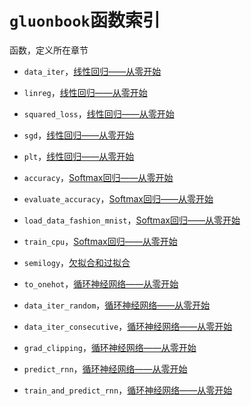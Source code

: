 # `gluonbook`函数索引


函数，定义所在章节

* `data_iter`，[线性回归——从零开始](../chapter_supervised-learning/linear-regression-scratch.md)

* `linreg`，[线性回归——从零开始](../chapter_supervised-learning/linear-regression-scratch.md)

* `squared_loss`，[线性回归——从零开始](../chapter_supervised-learning/linear-regression-scratch.md)

* `sgd`，[线性回归——从零开始](../chapter_supervised-learning/linear-regression-scratch.md)

* `plt`，[线性回归——从零开始](../chapter_supervised-learning/linear-regression-scratch.md)

* `accuracy`，[Softmax回归——从零开始](../chapter_supervised-learning/softmax-regression-scratch.md)

* `evaluate_accuracy`，[Softmax回归——从零开始](../chapter_supervised-learning/softmax-regression-scratch.md)

* `load_data_fashion_mnist`，[Softmax回归——从零开始](../chapter_supervised-learning/softmax-regression-scratch.md)

* `train_cpu`，[Softmax回归——从零开始](../chapter_supervised-learning/softmax-regression-scratch.md)

* `semilogy`，[欠拟合和过拟合](../chapter_supervised-learning/underfit-overfit.md)

* `to_onehot`，[循环神经网络——从零开始](../chapter_recurrent-neural-networks/rnn-scratch.md)

* `data_iter_random`，[循环神经网络——从零开始](../chapter_recurrent-neural-networks/rnn-scratch.md)

* `data_iter_consecutive`，[循环神经网络——从零开始](../chapter_recurrent-neural-networks/rnn-scratch.md)

* `grad_clipping`，[循环神经网络——从零开始](../chapter_recurrent-neural-networks/rnn-scratch.md)

* `predict_rnn`，[循环神经网络——从零开始](../chapter_recurrent-neural-networks/rnn-scratch.md)

* `train_and_predict_rnn`，[循环神经网络——从零开始](../chapter_recurrent-neural-networks/rnn-scratch.md)
